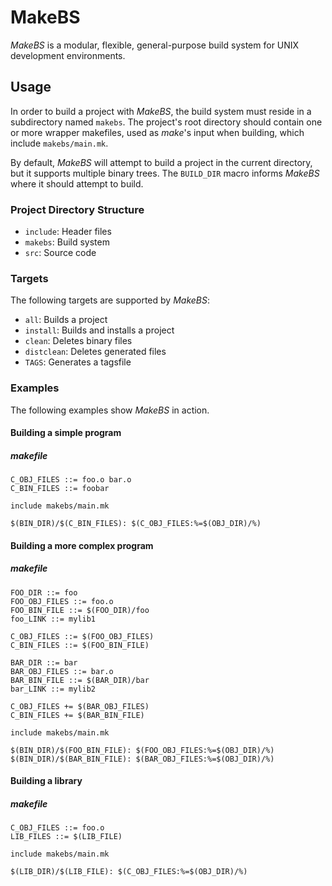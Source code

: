 MakeBS
======

*MakeBS* is a modular, flexible, general-purpose build system for UNIX development environments.

Usage
-----

In order to build a project with *MakeBS*, the build system must reside in a subdirectory named `makebs`. The project's root
directory should contain one or more wrapper makefiles, used as *make*'s input when building, which include `makebs/main.mk`.

By default, *MakeBS* will attempt to build a project in the current directory, but it supports multiple binary trees. The
`BUILD_DIR` macro informs *MakeBS* where it should attempt to build.

### Project Directory Structure

* `include`: Header files
* `makebs`: Build system
* `src`: Source code

### Targets

The following targets are supported by *MakeBS*:

* `all`: Builds a project
* `install`: Builds and installs a project
* `clean`: Deletes binary files
* `distclean`: Deletes generated files
* `TAGS`: Generates a tagsfile

### Examples

The following examples show *MakeBS* in action.

#### Building a simple program

##### makefile

    C_OBJ_FILES ::= foo.o bar.o
    C_BIN_FILES ::= foobar

    include makebs/main.mk

    $(BIN_DIR)/$(C_BIN_FILES): $(C_OBJ_FILES:%=$(OBJ_DIR)/%)

#### Building a more complex program

##### makefile

    FOO_DIR ::= foo
    FOO_OBJ_FILES ::= foo.o
    FOO_BIN_FILE ::= $(FOO_DIR)/foo
    foo_LINK ::= mylib1

    C_OBJ_FILES ::= $(FOO_OBJ_FILES)
    C_BIN_FILES ::= $(FOO_BIN_FILE)

    BAR_DIR ::= bar
    BAR_OBJ_FILES ::= bar.o
    BAR_BIN_FILE ::= $(BAR_DIR)/bar
    bar_LINK ::= mylib2

    C_OBJ_FILES += $(BAR_OBJ_FILES)
    C_BIN_FILES += $(BAR_BIN_FILE)

    include makebs/main.mk

    $(BIN_DIR)/$(FOO_BIN_FILE): $(FOO_OBJ_FILES:%=$(OBJ_DIR)/%)
    $(BIN_DIR)/$(BAR_BIN_FILE): $(BAR_OBJ_FILES:%=$(OBJ_DIR)/%)

#### Building a library

##### makefile

    C_OBJ_FILES ::= foo.o
    LIB_FILES ::= $(LIB_FILE)

    include makebs/main.mk

    $(LIB_DIR)/$(LIB_FILE): $(C_OBJ_FILES:%=$(OBJ_DIR)/%)
